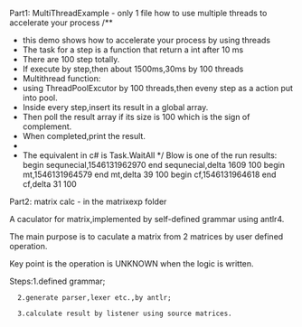 Part1: MultiThreadExample - only 1 file
how to use multiple threads to accelerate your process
/**
 * this demo shows how to accelerate your process by using threads
 * The task for a step is a function that return a int after 10 ms
 * There are 100 step totally.
 * If execute by step,then about 1500ms,30ms by 100 threads
 * Multithread function:
 * using ThreadPoolExcutor by 100 threads,then eveny step as a action put into pool.
 * Inside every step,insert its result in a global array.
 * Then poll the result array if its size is 100 which is the sign of complement.
 * When completed,print the result.
 *
 * The equivalent in c# is Task.WaitAll
 */
Blow is one of the run results: 
begin sequnecial,1546131962970
end sequnecial,delta 1609
100
begin mt,1546131964579
end mt,delta 39
100
begin cf,1546131964618
end cf,delta 31
100


Part2: matrix calc - in the matrixexp folder

A caculator for matrix,implemented by self-defined grammar using antlr4.

The main purpose is to caculate a matrix from 2 matrices by user defined operation.

Key point is the operation is UNKNOWN when the logic is written.

Steps:1.defined grammar;

      2.generate parser,lexer etc.,by antlr;

      3.calculate result by listener using source matrices.

